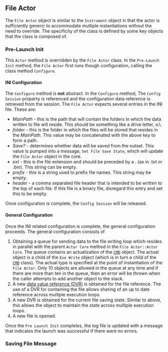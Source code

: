 ## File Actor ##

The ``File Actor`` object is similar to the ``Instrument`` object in that the actor is sufficiently generic to accommodate multiple instantiations without the need to override.  The specificity of the class is defined by some key objects that the class is composed of. 

### Pre-Launch Init ###

This ``Actor`` method is overridden by the ``File Actor`` class.   In the ``Pre-Launch Init`` method, the ``File Actor`` first runs though configuration, calling the class method ``Configure``.

#### INI Configuration ####

The ``Configure`` method is **not** abstract.  In the ``Configure`` method, The ``Config Session`` property is referenced and the configuration data reference is retrieved from the session.  The ``File Actor`` expects several entries in the INI file.  These are:

* *MainPath* - this is the path that will contain the folders in which the data written to file will reside.  This should be something like a drive letter, u:\\.
* *folder* - this is the folder in which the files will be stored that resides in the *MainPath*.  This value may be concatenated with the above key to form a path.
* *Save?* - determines whether data will be saved from the outset.  This value is pumped into a message, ``Set File Save State``, which will update the ``File Actor`` object in the core.
* *ext* - this is the file extension and should be preceded by a . (as in .txt or .bin).  This string can be empty.
* *prefix* - this is a string used to prefix file names.  This string may be empty.
* *header* - a comma separated file header that is intended to be written to the top of each file.  If this file is a binary file, disregard this entry and set this to be empty.

Once configuration is complete, the ``Config Session`` will be released.

#### General Configuration ###

Once the INI related configuration is complete, the general configuration proceeds.  The general configuration consists of 

1. Obtaining a queue for sending data to the file writing loop which resides in parallel with the parent ``Actor Core`` method in the ``File Actor::Actor Core``.  The queue contains an actualization of the [``CMD``](#) object.  The actual object is a child of the ``Exe Write`` object (which is in turn a child of the [``CMD``](#) class).  The actual type is specified at the point of instantiation of the ``File Actor``. Only 10 objects are allowed in the queue at any time and if there are more than ten in the queue, then an error will be thrown when the caller attempts to add another object to the stack.
2. A new [data value reference (DVR)](#) is obtained for the file reference.  The use of a DVR for containing the file allows sharing of an up to date reference across multiple execution loops.
3. A new DVR is obtained for the current file saving state.  Similar to above, this allows the object to maintain the state across multiple execution loops. 
4. A new file is opened.

Once the ``Pre Launch Init`` completes, the log file is updated with a message that indicates the launch was successful if there were no errors.

### Saving File Message ###